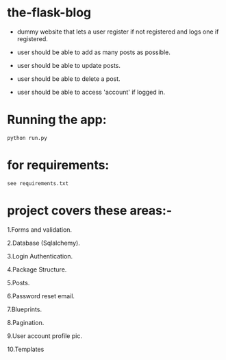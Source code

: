 # the-flask-blog

 - dummy website that lets a user register if not registered and logs one if registered.

 - user should be able to add as many posts as possible.

 - user should be able to update posts.
 
 - user should be able to delete a post.
 
 - user should be able to access 'account' if logged in.
 
# Running the app:
    python run.py
  
  # for requirements:
    see requirements.txt
    
# project covers these areas:-

  1.Forms and validation.
  
  2.Database (Sqlalchemy).
  
  3.Login Authentication.
  
  4.Package Structure.
  
  5.Posts.
  
  6.Password reset email.
  
  7.Blueprints.
  
  8.Pagination.
  
  9.User account profile pic.
  
  10.Templates
